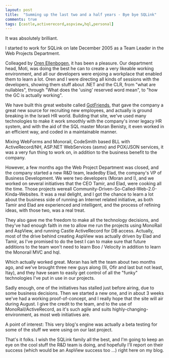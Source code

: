 ```yaml
---
layout: post
title:  "Summing up the last two and a half years - Bye bye SQLink"
comments: true
tags: [castle,activerecord,aspview,hql,personal]
---
```



It was absolutely brilliant.

I started to work for SQLink on late December 2005 as a Team Leader in the Web Projects Department.

Colleaged by [Oren Ellenbogen](http://www.lnbogen.com), it has been a pleasure. Our department head, Moti, was doing the best he can to create a very likeable working environment, and all our developers were enjoing a workplace that enabled them to learn a lot. Oren and I were directing all kinds of sessions with the developers, showing them stuff about .NET and the CLR, from "what are nullables", through "What does the 'using' reserved word mean", to "how the GC is actually working".

We have built this great website called [GotFriends](http://www.gotfriends.co.il), that gave the company a great new source for recruiting new employees, and actually is ground breaking in the Israeli HR world. Building that site, we've used many technologies to make it work smoothly with the company's inner legacy HR system, and with the aid of the SQL master Moran Benisty, it even worked in an efficient way, and coded in a maintainable manner.

Mixing WebForms and Monorail, CodeSmith based BLL with ActiveRecord/NH, ASP.NET WebServices (asmx) and POX/JSON services, it was a very fun thing to work on, in addition to the business benefit to the company.



However, a few months ago the Web Project Department was closed, and the company started a new R&amp;D team, leadedby Elad, the company's VP of Business Development. We were two developers (Moran and I), and we worked on several initiatives that the CEO Tamir, and Elad, were cooking all the time. Those projects wereall Community-Driven-So-Called-Web-2.0-Kinda-Websites. It was a real delight, and I got the chance to learn a lot about the business side of running an Internet related initiative, as both Tamir and Elad are experienced and intelligent, and the process of refining ideas, with those two, was a real treat.



They also gave me the freedom to make all the technology decisions, and they've had enough faith in me to allow me run the projects using MonoRail and AspView, and running Castle ActiveRecord for DB access. Actually, most of the drive behind creating AspView was actually driven by Elad and Tamir, as I've promised to do the best I can to make sure that future additions to the team won't need to learn Boo / Velocity in addition to learn the Monorail MVC and hql. 



Which actually worked great. Moran has left the team about two months ago, and we've brought three new guys along (Ili, Ofir and last but not least, Itay), and they have seam to easily get control of all the "funky" technologies I've put in use in our projects.



Sadly enough, one of the initiatives has stalled just before airing, due to some business decisions. Then we started a new one, and in about 3 weeks we've had a working proof-of-concept, and I really hope that the site will air during August. I give the credit to the team, and to the use of MonoRail/ActiveRecord, as it's such agile and suits highly-changing-environment, as most web initiatives are.



A point of interest: This very blog's engine was actually a beta testing for some of the stuff we were using on our last project.



That's it folks. I wish the SQLink family all the best, and I'm going to keep an eye on the cool stuff the R&amp;D team is doing, and hopefully I'll report on their success (which would be an AspView success too ...) right here on my blog.


